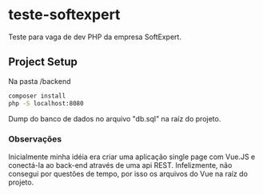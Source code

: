 # teste-softexpert

Teste para vaga de dev PHP da empresa SoftExpert.

## Project Setup

Na pasta /backend
```sh
composer install
php -S localhost:8080
```

Dump do banco de dados no arquivo "db.sql" na raíz do projeto.

### Observações

Inicialmente minha idéia era criar uma aplicação single page com Vue.JS e conectá-la ao back-end através de uma api REST. Infelizmente, não consegui por questões de tempo, por isso os arquivos do Vue na raíz do projeto.